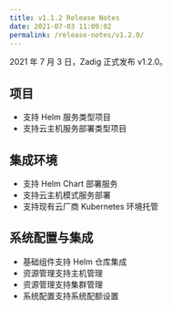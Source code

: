 ```yaml
---
title: v1.1.2 Release Notes
date: 2021-07-03 11:09:02
permalink: /release-notes/v1.2.0/
---
```

2021 年 7 月 3 日，Zadig 正式发布 v1.2.0。

## 项目
- 支持 Helm 服务类型项目
- 支持云主机服务部署类型项目

## 集成环境
- 支持 Helm Chart 部署服务
- 支持云主机模式服务部署
- 支持现有云厂商 Kubernetes 环境托管

## 系统配置与集成
- 基础组件支持 Helm 仓库集成
- 资源管理支持主机管理
- 资源管理支持集群管理
- 系统配置支持系统配额设置
